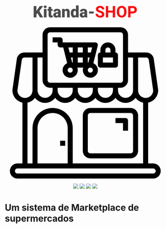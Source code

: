 <div align='center'>
    
<svg width="324" height="39" viewBox="0 0 324 39" fill="none" xmlns="http://www.w3.org/2000/svg">
<path d="M12.3545 24.7676L8.83887 28.625V38H0.269531V2.45312H8.83887V18.127L11.8174 13.6104L19.4834 2.45312H30.0791L18.0674 18.1758L30.0791 38H19.9229L12.3545 24.7676ZM40.5527 38H32.3008V11.584H40.5527V38ZM31.8125 4.77246C31.8125 3.60059 32.2357 2.6403 33.082 1.8916C33.9284 1.1429 35.027 0.768555 36.3779 0.768555C37.7288 0.768555 38.8275 1.1429 39.6738 1.8916C40.5202 2.6403 40.9434 3.60059 40.9434 4.77246C40.9434 5.94434 40.5202 6.90462 39.6738 7.65332C38.8275 8.40202 37.7288 8.77637 36.3779 8.77637C35.027 8.77637 33.9284 8.40202 33.082 7.65332C32.2357 6.90462 31.8125 5.94434 31.8125 4.77246ZM55.2256 5.0166V11.584H59.5713V17.2969H55.2256V29.3818C55.2256 30.3747 55.4046 31.0664 55.7627 31.457C56.1208 31.8477 56.8288 32.043 57.8867 32.043C58.7005 32.043 59.3841 31.9941 59.9375 31.8965V37.7803C58.4564 38.2523 56.9102 38.4883 55.2988 38.4883C52.4668 38.4883 50.3753 37.821 49.0244 36.4863C47.6735 35.1517 46.998 33.1253 46.998 30.4072V17.2969H43.6289V11.584H46.998V5.0166H55.2256ZM77.7109 38C77.418 37.4629 77.1576 36.6735 76.9297 35.6318C75.416 37.5361 73.3001 38.4883 70.582 38.4883C68.0918 38.4883 65.9759 37.7396 64.2344 36.2422C62.4928 34.7285 61.6221 32.8324 61.6221 30.5537C61.6221 27.6891 62.68 25.5244 64.7959 24.0596C66.9118 22.5947 69.988 21.8623 74.0244 21.8623H76.5635V20.4707C76.5635 18.0456 75.5137 16.833 73.4141 16.833C71.4609 16.833 70.4844 17.7933 70.4844 19.7139H62.2568C62.2568 17.1585 63.3392 15.0833 65.5039 13.4883C67.6849 11.8932 70.46 11.0957 73.8291 11.0957C77.1982 11.0957 79.8594 11.9176 81.8125 13.5615C83.7656 15.2054 84.7666 17.4596 84.8154 20.3242V32.0186C84.848 34.4437 85.2223 36.2992 85.9385 37.585V38H77.7109ZM72.5596 32.6289C73.585 32.6289 74.4313 32.4092 75.0986 31.9697C75.7822 31.5303 76.2705 31.0339 76.5635 30.4805V26.2568H74.1709C71.3063 26.2568 69.874 27.5426 69.874 30.1143C69.874 30.863 70.1263 31.4733 70.6309 31.9453C71.1354 32.401 71.7783 32.6289 72.5596 32.6289ZM96.9492 11.584L97.2178 14.6846C99.0407 12.292 101.555 11.0957 104.762 11.0957C107.512 11.0957 109.563 11.9176 110.914 13.5615C112.281 15.2054 112.989 17.6794 113.038 20.9834V38H104.786V21.3252C104.786 19.9906 104.518 19.014 103.98 18.3955C103.443 17.7607 102.467 17.4434 101.051 17.4434C99.4395 17.4434 98.2432 18.0781 97.4619 19.3477V38H89.2344V11.584H96.9492ZM116.578 24.5967C116.578 20.4137 117.481 17.1178 119.288 14.709C121.095 12.3001 123.618 11.0957 126.856 11.0957C129.216 11.0957 131.202 12.0234 132.813 13.8789V0.5H141.065V38H133.668L133.253 35.168C131.56 37.3815 129.412 38.4883 126.808 38.4883C123.666 38.4883 121.176 37.2839 119.337 34.875C117.498 32.4661 116.578 29.04 116.578 24.5967ZM124.806 25.1094C124.806 29.7969 126.173 32.1406 128.907 32.1406C130.73 32.1406 132.032 31.3757 132.813 29.8457V19.7871C132.065 18.2246 130.779 17.4434 128.956 17.4434C126.417 17.4434 125.042 19.4941 124.83 23.5957L124.806 25.1094ZM160.621 38C160.328 37.4629 160.068 36.6735 159.84 35.6318C158.326 37.5361 156.21 38.4883 153.492 38.4883C151.002 38.4883 148.886 37.7396 147.145 36.2422C145.403 34.7285 144.532 32.8324 144.532 30.5537C144.532 27.6891 145.59 25.5244 147.706 24.0596C149.822 22.5947 152.898 21.8623 156.935 21.8623H159.474V20.4707C159.474 18.0456 158.424 16.833 156.324 16.833C154.371 16.833 153.395 17.7933 153.395 19.7139H145.167C145.167 17.1585 146.249 15.0833 148.414 13.4883C150.595 11.8932 153.37 11.0957 156.739 11.0957C160.108 11.0957 162.77 11.9176 164.723 13.5615C166.676 15.2054 167.677 17.4596 167.726 20.3242V32.0186C167.758 34.4437 168.132 36.2992 168.849 37.585V38H160.621ZM155.47 32.6289C156.495 32.6289 157.341 32.4092 158.009 31.9697C158.692 31.5303 159.181 31.0339 159.474 30.4805V26.2568H157.081C154.216 26.2568 152.784 27.5426 152.784 30.1143C152.784 30.863 153.036 31.4733 153.541 31.9453C154.046 32.401 154.688 32.6289 155.47 32.6289ZM188.38 25.8662H173.707V19.4941H188.38V25.8662Z" fill="black" fill-opacity="0.7"/>
<path d="M214.112 28.6738C214.112 27.2904 213.624 26.2324 212.647 25.5C211.671 24.7513 209.913 23.9701 207.374 23.1562C204.835 22.3262 202.825 21.5124 201.344 20.7148C197.307 18.5339 195.289 15.596 195.289 11.9014C195.289 9.98079 195.826 8.27181 196.9 6.77441C197.991 5.26074 199.545 4.08073 201.563 3.23438C203.598 2.38802 205.877 1.96484 208.399 1.96484C210.938 1.96484 213.201 2.42871 215.187 3.35645C217.172 4.2679 218.71 5.56185 219.801 7.23828C220.908 8.91471 221.461 10.819 221.461 12.9512H214.137C214.137 11.3236 213.624 10.0622 212.599 9.16699C211.573 8.25553 210.133 7.7998 208.277 7.7998C206.487 7.7998 205.095 8.18229 204.103 8.94727C203.11 9.69596 202.613 10.6888 202.613 11.9258C202.613 13.0814 203.191 14.0498 204.347 14.8311C205.519 15.6123 207.236 16.3447 209.498 17.0283C213.665 18.2816 216.7 19.8359 218.604 21.6914C220.509 23.5469 221.461 25.8581 221.461 28.625C221.461 31.7012 220.297 34.1182 217.97 35.876C215.642 37.6175 212.509 38.4883 208.57 38.4883C205.836 38.4883 203.346 37.9919 201.1 36.999C198.854 35.9899 197.136 34.6146 195.948 32.873C194.776 31.1315 194.19 29.1133 194.19 26.8184H201.539C201.539 30.7409 203.883 32.7021 208.57 32.7021C210.312 32.7021 211.671 32.3522 212.647 31.6523C213.624 30.9362 214.112 29.9434 214.112 28.6738ZM255.372 38H248.048V22.7656H233.766V38H226.441V2.45312H233.766V16.8574H248.048V2.45312H255.372V38ZM290.992 21.0322C290.992 24.5316 290.374 27.5996 289.137 30.2363C287.9 32.873 286.126 34.9076 283.814 36.3398C281.52 37.7721 278.883 38.4883 275.904 38.4883C272.958 38.4883 270.33 37.7803 268.019 36.3643C265.707 34.9482 263.917 32.93 262.647 30.3096C261.378 27.6729 260.735 24.6455 260.719 21.2275V19.4697C260.719 15.9704 261.345 12.8942 262.599 10.2412C263.868 7.57194 265.65 5.5293 267.945 4.11328C270.257 2.68099 272.893 1.96484 275.855 1.96484C278.818 1.96484 281.446 2.68099 283.741 4.11328C286.052 5.5293 287.835 7.57194 289.088 10.2412C290.357 12.8942 290.992 15.9622 290.992 19.4453V21.0322ZM283.57 19.4209C283.57 15.6937 282.903 12.8617 281.568 10.9248C280.234 8.98796 278.329 8.01953 275.855 8.01953C273.398 8.01953 271.502 8.97982 270.167 10.9004C268.832 12.8047 268.157 15.6042 268.141 19.2988V21.0322C268.141 24.6618 268.808 27.4775 270.143 29.4795C271.477 31.4814 273.398 32.4824 275.904 32.4824C278.362 32.4824 280.25 31.5221 281.568 29.6016C282.887 27.6647 283.554 24.849 283.57 21.1543V19.4209ZM303.639 25.4756V38H296.314V2.45312H310.182C312.851 2.45312 315.195 2.94141 317.213 3.91797C319.247 4.89453 320.81 6.28613 321.9 8.09277C322.991 9.88314 323.536 11.9258 323.536 14.2207C323.536 17.7038 322.34 20.4544 319.947 22.4727C317.571 24.4746 314.275 25.4756 310.06 25.4756H303.639ZM303.639 19.543H310.182C312.118 19.543 313.591 19.0872 314.601 18.1758C315.626 17.2643 316.139 15.9622 316.139 14.2695C316.139 12.528 315.626 11.1201 314.601 10.0459C313.575 8.97168 312.159 8.41829 310.353 8.38574H303.639V19.543Z" fill="#FA0F0F"/>
</svg>

<svg xmlns="http://www.w3.org/2000/svg" viewBox="0 0 64 64" width="512" height="512"><g id="shopping-shop-store-market-booth"><path d="M34,54H50a3,3,0,0,0,3-3V37a3,3,0,0,0-3-3H34a3,3,0,0,0-3,3V51A3,3,0,0,0,34,54ZM33,37a1,1,0,0,1,1-1H50a1,1,0,0,1,1,1V51a1,1,0,0,1-1,1H34a1,1,0,0,1-1-1Z"/><path d="M47,43h2V39a1,1,0,0,0-1-1H44v2h3Z"/><rect x="22" y="47" width="2" height="2"/><path d="M59,56H57V31.9A5.017,5.017,0,0,0,61,27a.66.66,0,0,0-.01-.14L59.24,14.58A3.02,3.02,0,0,0,56.27,12H49V5a3.009,3.009,0,0,0-3-3H18a3.009,3.009,0,0,0-3,3v7H7.73a3.02,3.02,0,0,0-2.97,2.58L3.01,26.86A.66.66,0,0,0,3,27a5.017,5.017,0,0,0,4,4.9V56H5a3,3,0,0,0,0,6H59a3,3,0,0,0,0-6ZM53,14h3.27a.991.991,0,0,1,.98.86L59,27.07A3,3,0,0,1,53,27Zm-4,9V14h2V27a3,3,0,0,1-6,0V26h1A3.009,3.009,0,0,0,49,23ZM17,5a1,1,0,0,1,1-1H46a1,1,0,0,1,1,1V23a1,1,0,0,1-1,1H18a1,1,0,0,1-1-1ZM43,26v1a3,3,0,0,1-6,0V26Zm-8,0v1a3,3,0,0,1-6,0V26Zm-8,0v1a3,3,0,0,1-6,0V26ZM13,14h2v9a3.009,3.009,0,0,0,3,3h1v1a3,3,0,0,1-6,0ZM12,30a5,5,0,0,0,8,0,5,5,0,0,0,8,0,5,5,0,0,0,8,0,5,5,0,0,0,8,0,5,5,0,0,0,8,0,4.994,4.994,0,0,0,3,1.89V56H27V42a8,8,0,0,0-16,0V56H9V31.89A4.994,4.994,0,0,0,12,30ZM25,42V56H13V42a6,6,0,0,1,12,0ZM5,27.07,6.75,14.86A.991.991,0,0,1,7.73,14H11V27a3,3,0,0,1-6,.07ZM59,60H5a1,1,0,0,1,0-2H59a1,1,0,0,1,0,2Z"/><path d="M35.21,16.26l1.76-7.02a1.022,1.022,0,0,0-.18-.86A1,1,0,0,0,36,8H23V7a1,1,0,0,0-1-1H19V8h2V9a1,1,0,0,0,1,1h1.22l1.57,6.26A3.014,3.014,0,1,0,28.82,18h2.36a3,3,0,1,0,4.03-1.74ZM26,20a1,1,0,1,1,1-1A1,1,0,0,1,26,20Zm1-4h-.22l-.5-2H27Zm0-4H25.78l-.5-2H27Zm4,4H29V14h2Zm0-4H29V10h2Zm2-2h1.72l-.5,2H33Zm0,4h.72l-.5,2H33Zm1,6a1,1,0,1,1,1-1A1,1,0,0,1,34,20Z"/><path d="M44,12V11a3,3,0,0,0-6,0v1a1,1,0,0,0-1,1v4a1,1,0,0,0,1,1h6a1,1,0,0,0,1-1V13A1,1,0,0,0,44,12Zm-4-1a1,1,0,0,1,2,0v1H40Zm3,5H39V14h4Z"/></g></svg>
    <img src='https://img.shields.io/badge/python-3.8-blue'></img>
    <img src='https://img.shields.io/badge/django-3.0.6-red'></img>
    <img src='https://img.shields.io/badge/django-oscar-3.0.0-green'></img>
    <img src='https://img.shields.io/badge/django-oscar-stores-3.0.0-blue'></img>
</div>

# Um sistema de Marketplace de supermercados
